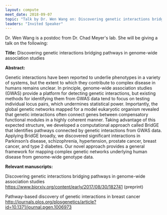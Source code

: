 ```yaml
---
layout: compute
meet_date: 2018-09-07
topic: "Talk by Dr. Wen Wang on: Discovering genetic interactions bridging pathways in genome-wide association studies."
leaders: "Invited Speaker"
---
```


Dr. Wen Wang is a postdoc from Dr. Chad Meyer's lab. She will be giving a talk on the following:

**Title:** Discovering genetic interactions bridging pathways in genome-wide association studies

**Abstract:**

Genetic interactions have been reported to underlie phenotypes in a variety of systems, but the extent to which they contribute to complex disease in humans remains unclear. In principle, genome-wide association studies (GWAS) provide a platform for detecting genetic interactions, but existing methods for identifying them from GWAS data tend to focus on testing individual locus pairs, which undermines statistical power. Importantly, the global genetic networks mapped for a model eukaryotic organism revealed that genetic interactions often connect genes between compensatory functional modules in a highly coherent manner. Taking advantage of this expected structure, we developed a computational approach called BridGE that identifies pathways connected by genetic interactions from GWAS data. Applying BridGE broadly, we discovered significant interactions in Parkinson’s disease, schizophrenia, hypertension, prostate cancer, breast cancer, and type 2 diabetes. Our novel approach provides a general framework for mapping complex genetic networks underlying human disease from genome-wide genotype data.

**Relevant manuscripts:**

Discovering genetic interactions bridging pathways in genome-wide association studies
https://www.biorxiv.org/content/early/2017/08/30/182741 (preprint)

Pathway-based discovery of genetic interactions in breast cancer
http://journals.plos.org/plosgenetics/article?id=10.1371/journal.pgen.1006973
